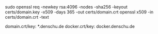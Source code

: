 sudo openssl req -newkey rsa:4096 -nodes -sha256 -keyout certs/domain.key -x509 -days 365 -out certs/domain.crt
openssl x509 -in certs/domain.crt -text

domain.crt/key: *.denschu.de
docker.crt/key: docker.denschu.de
